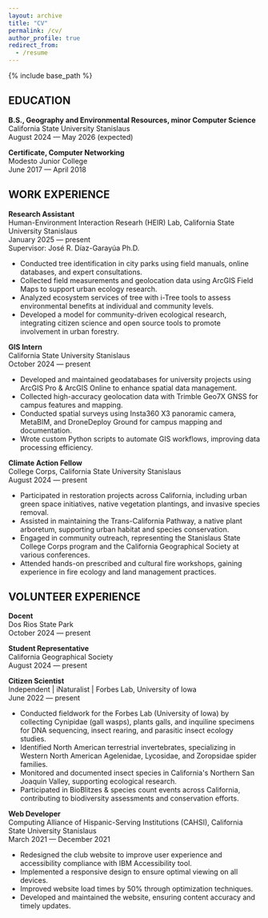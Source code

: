 ```yaml
---
layout: archive
title: "CV"
permalink: /cv/
author_profile: true
redirect_from:
  - /resume
---
```


{% include base_path %}

## EDUCATION

<p><b>B.S., Geography and Environmental Resources, minor Computer Science</b>
<br>California State University Stanislaus
<br>August 2024 — May 2026 (expected)</p>

<p><b>Certificate, Computer Networking</b>
<br>Modesto Junior College
<br>June 2017 — April 2018</p>

## WORK EXPERIENCE

<p><b>Research Assistant</b>
<br>Human-Environment Interaction Researh (HEIR) Lab, California State University Stanislaus
<br>January 2025 — present
<br>Supervisor: José R. Díaz-Garayúa Ph.D.</p>

* Conducted tree identification in city parks using field manuals, online databases, and expert consultations.
*	Collected field measurements and geolocation data using ArcGIS Field Maps to support urban ecology research.
*	Analyzed ecosystem services of tree with i-Tree tools to assess environmental benefits at individual and community levels.
*	Developed a model for community-driven ecological research, integrating citizen science and open source tools to promote involvement in urban forestry.

<p><b>GIS Intern</b>
<br>California State University Stanislaus
<br>October 2024 — present</p>

*	Developed and maintained geodatabases for university projects using ArcGIS Pro & ArcGIS Online to enhance spatial data management.
*	Collected high-accuracy geolocation data with Trimble Geo7X GNSS for campus features and mapping.
*	Conducted spatial surveys using Insta360 X3 panoramic camera, MetaBIM, and DroneDeploy Ground for campus mapping and documentation.
*	Wrote custom Python scripts to automate GIS workflows, improving data processing efficiency.

<p><b>Climate Action Fellow</b>
<br>College Corps, California State University Stanislaus
<br>August 2024 — present</p>

*	Participated in restoration projects across California, including urban green space initiatives, native vegetation plantings, and invasive species removal.
*	Assisted in maintaining the Trans-California Pathway, a native plant arboretum, supporting urban habitat and species conservation.
*	Engaged in community outreach, representing the Stanislaus State College Corps program and the California Geographical Society at various conferences.
*	Attended hands-on prescribed and cultural fire workshops, gaining experience in fire ecology and land management practices.
  
<!-- Technology Experience
======
* **GIS**: ArcGIS Pro
* **GPS/GNSS**: Trimble Geo 7X, i-Tree Engine
* **Preferred Programming Languages, Frameworks, and Libraries**: Python, C#, JavaScript, Node.js
* **Programming Languages Applied in Projects**: C++, C, Java, Lua, Bash
* **Databases**: SQLite, MySQL, MongoDB
* **Systems Administration**: Linux and Windows servers, VMware hypervisors, network administration and security -->

<!--
Publications
======
  <ul>{% for post in site.publications reversed %}
    {% include archive-single-cv.html %}
  {% endfor %}</ul>
  
Talks
======
  <ul>{% for post in site.talks reversed %}
    {% include archive-single-talk-cv.html  %}
  {% endfor %}</ul>
  
Teaching
======
  <ul>{% for post in site.teaching reversed %}
    {% include archive-single-cv.html %}
  {% endfor %}</ul>
-->
  
## VOLUNTEER EXPERIENCE

<p><b>Docent</b>
<br>Dos Rios State Park
<br>October 2024 — present</p>

<p><b>Student Representative</b>
<br>California Geographical Society
<br>August 2024 — present</p>

<p><b>Citizen Scientist</b>
<br>Independent | iNaturalist | Forbes Lab, University of Iowa
<br>June 2022 — present</p>

*	Conducted fieldwork for the Forbes Lab (University of Iowa) by collecting Cynipidae (gall wasps), plants galls, and inquiline specimens for DNA sequencing, insect rearing, and parasitic insect ecology studies.
*	Identified North American terrestrial invertebrates, specializing in Western North American Agelenidae, Lycosidae, and Zoropsidae spider families.
*	Monitored and documented insect species in California's Northern San Joaquin Valley, supporting ecological research.
*	Participated in BioBlitzes & species count events across California, contributing to biodiversity assessments and conservation efforts.

<p><b>Web Developer</b>
<br>Computing Alliance of Hispanic-Serving Institutions (CAHSI), California State University Stanislaus
<br>March 2021 — December 2021</p>

*	Redesigned the club website to improve user experience and accessibility compliance with IBM Accessibility tool.
*	Implemented a responsive design to ensure optimal viewing on all devices.
*	Improved website load times by 50% through optimization techniques.
*	Developed and maintained the website, ensuring content accuracy and timely updates.
